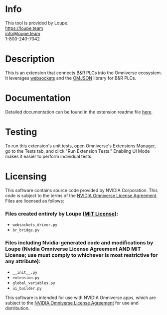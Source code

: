 # Info
This tool is provided by Loupe.  
https://loupe.team  
info@loupe.team  
1-800-240-7042

# Description

This is an extension that connects B&R PLCs into the Omniverse ecosystem. It leverages [websockets](https://github.com/python-websockets/websockets) and the [OMJSON](https://github.com/loupeteam/OMJSON) library for B&R PLCs.

# Documentation

Detailed documentation can be found in the extension readme file [here](exts/loupe.simulation.br_bridge/docs/README.md).

# Testing

To run this extension's unit tests, open Omniverse's Extensions Manager, go to the Tests tab, and click "Run Extension Tests." Enabling UI Mode makes it easier to perform individual tests.

# Licensing

This software contains source code provided by NVIDIA Corporation. This code is subject to the terms of the [NVIDIA Omniverse License Agreement](https://docs.omniverse.nvidia.com/isaacsim/latest/common/NVIDIA_Omniverse_License_Agreement.html). Files are licensed as follows:

### Files created entirely by Loupe ([MIT License](LICENSE)):
* `websockets_driver.py`
* `br_bridge.py`

### Files including Nvidia-generated code and modifications by Loupe (Nvidia Omniverse License Agreement AND MIT License; use must comply to whichever is most restrictive for any attribute):
* `__init__.py`
* `extension.py`
* `global_variables.py`
* `ui_builder.py`

This software is intended for use with NVIDIA Omniverse apps, which are subject to the [NVIDIA Omniverse License Agreement](https://docs.omniverse.nvidia.com/isaacsim/latest/common/NVIDIA_Omniverse_License_Agreement.html) for use and distribution.

